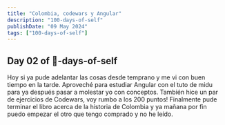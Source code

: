 ```yaml
---
title: "Colombia, codewars y Angular"
description: "100-days-of-self"
publishDate: "09 May 2024"
tags: ["100-days-of-self"]
---
```


## Day 02 of 💯-days-of-self

Hoy si ya pude adelantar las cosas desde temprano y me vi con buen tiempo en
la tarde. Aproveché para estudiar Angular con el tuto de midu para ya
después pasar a molestar yo con conceptos. También hice un par de ejercicios
de Codewars, voy rumbo a los 200 puntos!
Finalmente pude terminar el libro acerca de la historia de Colombia
y ya mañana por fin puedo empezar el otro que tengo comprado y no he leído.
